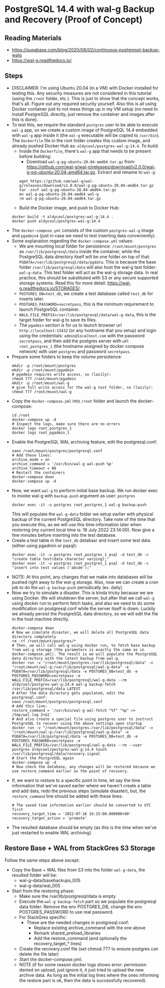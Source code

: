 # PostgreSQL 14.4 with wal-g Backup and Recovery (Proof of Concept)

## Reading Materials
- https://supabase.com/blog/2020/08/02/continuous-postgresql-backup-walg
- https://wal-g.readthedocs.io/

## Steps
- DISCLAIMER: I'm using Ubuntu 20.04 (in a VM) with Docker installed for testing this. Any security measures are not considered in this tutorial (using the `/root` folder, etc.). This is just to show that the concept works, that's all. Figure out any required security yourself. Also this is all using Docker container just to not mess things up in my VM setup (no need to install PostgreSQL directly, just remove the container and images after this is done).
- To test this, we require the standard `postgres` user to be able to execute `wal-g` app, so we create a custom image of PostgreSQL 14.4 embedded with `wal-g` app inside it (the `wal-g` executable will be copied to `/usr/bin`). The `Dockerfile` file in the root folder creates this custom image, and already pushed Docker Hub as: `aldycool/postgres-wal-g:14.4`. To build:
  - Inside the `Dockerfile`, there's `wal-g` app that needs to be present before building:
    - Download `wal-g-pg-ubuntu-20.04-amd64.tar.gz` from: https://github.com/wal-g/wal-g/releases/download/v2.0.0/wal-g-pg-ubuntu-20.04-amd64.tar.gz. Extract and rename to `wal-g`:
    ```
    wget https://github.com/wal-g/wal-g/releases/download/v2.0.0/wal-g-pg-ubuntu-20.04-amd64.tar.gz
    tar -zxvf wal-g-pg-ubuntu-20.04-amd64.tar.gz
    mv wal-g-pg-ubuntu-20.04-amd64 wal-g
    rm wal-g-pg-ubuntu-20.04-amd64.tar.gz
    ```
  - Build the Docker image, and push to Docker Hub:
  ```
  docker build -t aldycool/postgres-wal-g:14.4 .
  docker push aldycool/postgres-wal-g:14.4
  ```
- The `docker-compose.yml` consists of the custom `postgres-wal-g` image and  `pgadmin4` (just in case we need to test inserting data conveniently).
- Some explanation regarding the `docker-compose.yml` values:
  - We are mounting local folder for persistence: `/root/mount/postgres` as `/var/lib/postgresql/data` inside the container, while the PostgreSQL data directory itself will be one folder on top of that: `PGDATA=/var/lib/postgresql/data/pgdata`. This is because the base folder `/var/lib/postgresql/data` will also host the wal-g test folder: `wal-g-data`. This test folder will act as the wal-g storage data. In real practice, this should be substituted with S3 or any secure supported storage systems. Read this for more detail: https://wal-g.readthedocs.io/STORAGES/.
  - `POSTGRES_DB=test_db`, we create a test database called `test_db` for inserts later.
  - `POSTGRES_PASSWORD=secretpass`, this is the minimum requirement to launch PostgreSQL container.
  - `WALG_FILE_PREFIX=/var/lib/postgresql/data/wal-g-data`, this is the target folder for wal-g to save its files.
  - The `pgadmin` section is for us to launch browser url `http://localhost:15432` (or any hostname that you setup) and login using the credentials: `admin@localhost.com` with the password `secretpass`, and then add the postgres server with url: `root_postgres_1` (the hostname assigned by docker compose network) with user `postgres` and password `secretpass`.
- Prepare some folders to keep the volume persistence:
  ```
  mkdir -p /root/mount/postgres
  mkdir -p /root/mount/pgadmin
  # pgadmin requires write access, so (lazily):
  chmod 777 /root/mount/pgadmin
  mkdir -p /root/mount/wal-g
  # give full write access for the wal-g test folder, so (lazily):
  chmod 777 /root/mount/wal-g
  ```
- Copy the `docker-compose.yml` into `/root` folder and launch the docker-compose:
  ```
  cd /root
  docker-compose up -d
  # Inspect the logs, make sure there are no errors
  docker logs root_postgres_1
  docker logs root_pgadmin_1
  ```
- Enable the PostgreSQL WAL archiving feature, edit the postgresql.conf:
  ```
  nano /root/mount/postgres/postgresql.conf
  # Add these lines:
  archive_mode = on
  archive_command = '/usr/bin/wal-g wal-push %p'
  archive_timeout = 60
  # Restart the containers
  docker-compose down
  docker-compose up -d
  ```
- Now, we want `wal-g` to perform initial base backup. We run docker exec to invoke wal-g with `backup-push` argument as user: `postgres` 
  ```
  docker exec -it -u postgres root_postgres_1 wal-g backup-push
  ```
  This will populate the `wal-g-data` folder we setup earlier with physical backup of the current PostgreSQL directory. Take note of the time that you execute this, as we will use this time information later when restoring (my current local time is: 16 July 2022 23:14:00). Now give a few minutes before inserting into the test database.
- Create a test table in the `test_db` databasr and insert some test data (either using pgadmin or pqsql):
  ```
  docker exec -it -u postgres root_postgres_1 psql -d test_db -c "create table test(data character varying);"
  docker exec -it -u postgres root_postgres_1 psql -d test_db -c "insert into test values ('abcde');"
  ```
- NOTE: At this point, any changes that we make into databases will be pushed right away to the wal-g storage. Also, now we can create a cron job to do the `wal-g backup-push` periodically (ex. daily).
- Now we try to simulate a disaster. This is kinda tricky because we are using Docker. We will shutdown the server, but after that we call `wal-g` using docker run to perform fetch tasks, and also we need to do some modification on postgresql.conf while the server itself is down. Luckily we already persist the PostgreSQL data directory, so we will edit the file in the host machine directly.
  ```
  docker-compose down
  # Now we simulate disaster, we will delete all PostgreSQL data directory completely
  rm -rf /root/mount/postgres/*
  # Then, we will call wal-g using docker run, to fetch base backup from wal-g storage (the parameters is exactly the same as in docker-compose.yml). The result is we will populate the PostgreSQL data directory with the latest backup from wal-g.
  docker run -v "/root/mount/postgres:/var/lib/postgresql/data" -v "/root/mount/wal-g:/var/lib/postgresql/wal-g-data" -e PGDATA=/var/lib/postgresql/data -e POSTGRES_DB=test_db -e POSTGRES_PASSWORD=secretpass -e WALG_FILE_PREFIX=/var/lib/postgresql/wal-g-data --rm aldycool/postgres-wal-g:14.4 wal-g backup-fetch /var/lib/postgresql/data LATEST
  # After the data directory gets populated, edit the postgresql.conf:
  nano /root/mount/postgres/postgresql.conf
  # Add this line:
  restore_command = '/usr/bin/wal-g wal-fetch "%f" "%p" >> /tmp/wal.log 2>&1'
  # And also create a special file using postgres user to instruct PostgreSQL to recover using the above settings upon startup
  docker run -v "/root/mount/postgres:/var/lib/postgresql/data" -v "/root/mount/wal-g:/var/lib/postgresql/wal-g-data" -e PGDATA=/var/lib/postgresql/data -e POSTGRES_DB=test_db -e POSTGRES_PASSWORD=secretpass -e WALG_FILE_PREFIX=/var/lib/postgresql/wal-g-data --rm --user postgres aldycool/postgres-wal-g:14.4 touch /var/lib/postgresql/data/recovery.signal
  # Start the PostgreSQL again
  docker-compose up -d
  # Now check the database, any changes will be restored because we use restore_command earlier as the point of recovery.
  ```
- If, we want to restore to a specific point in time, let say the time information that we've saved earlier where we haven't create a table and add data, redo the previous steps (simulate disaster), but, the `restore_command` line should be added with these lines:
  ```
  # The saved time information earlier should be converted to UTC first
  recovery_target_time = '2022-07-16 16:15:00.000000+00'
  recovery_target_action = 'promote'
  ```
- The resulted database should be empty (as this is the time when we've just restarted to enable WAL archiving).

##  Restore Base + WAL from StackGres S3 Storage
Follow the same steps above except:
- Copy the Base + WAL files from S3 into the folder `wal-g-data`, the resulted folder will be:
  - wal-g-data/basebackups_005
  - wal-g-data/wal_005
- Start from the restoring phase:
  - Make sure the /var/lib/postgresql/data is empty
  - Execute the `wal-g backup-fetch` part so we populate the postgresql data folder. Remove the env POSTGRES_DB, change the env POSTGRES_PASSWORD to use real password.
  - For StackGres specific:
    - These are the needed changes in postgresql.conf:
      - Replace existing archive_command with the one above
      - Remark shared_preload_libraries
      - Add the restore_command (and optionally the recovery_target_* lines)
  - Create the recovery.conf file (set chmod 777 to ensure postgres can delete the file later)
  - Start the docker-compose.yml.
  - NOTE (if for some reason docker logs shows error: permission denied on upload, just ignore it, it just tried to upload the new archive data. As long as the initial log lines where the ones informing the restore part is ok, then the data is successfully recovered).





